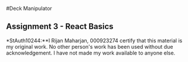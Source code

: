 #Deck Manipulator
## Assignment 3 - React Basics
*StAuth10244:**I Rijan Maharjan, 000923274 certify that this material is my original work. No other person's work has been used without due acknowledgement. I have not made my work available to anyone else.